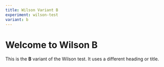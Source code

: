 ```yaml
---
title: Wilson Variant B
experiment: wilson-test
variant: b
---
```


# Welcome to Wilson B

This is the **B** variant of the Wilson test. It uses a different heading or title.
